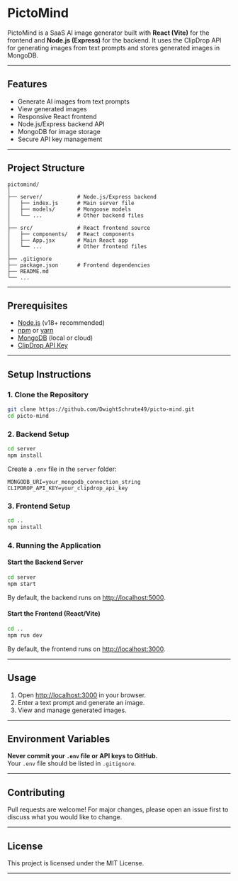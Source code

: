 # PictoMind

PictoMind is a SaaS AI image generator built with **React (Vite)** for the frontend and **Node.js (Express)** for the backend. It uses the ClipDrop API for generating images from text prompts and stores generated images in MongoDB.

---

## Features

- Generate AI images from text prompts
- View generated images
- Responsive React frontend
- Node.js/Express backend API
- MongoDB for image storage
- Secure API key management

---

## Project Structure

```
pictomind/
│
├── server/           # Node.js/Express backend
│   ├── index.js      # Main server file
│   ├── models/       # Mongoose models
│   └── ...           # Other backend files
│
├── src/              # React frontend source
│   ├── components/   # React components
│   ├── App.jsx       # Main React app
│   └── ...           # Other frontend files
│
├── .gitignore
├── package.json      # Frontend dependencies
├── README.md
└── ...
```

---

## Prerequisites

- [Node.js](https://nodejs.org/) (v18+ recommended)
- [npm](https://www.npmjs.com/) or [yarn](https://yarnpkg.com/)
- [MongoDB](https://www.mongodb.com/) (local or cloud)
- [ClipDrop API Key](https://clipdrop.co/apis/text-to-image)

---

## Setup Instructions

### 1. Clone the Repository

```bash
git clone https://github.com/DwightSchrute49/picto-mind.git
cd picto-mind
```

### 2. Backend Setup

```bash
cd server
npm install
```

Create a `.env` file in the `server` folder:

```
MONGODB_URI=your_mongodb_connection_string
CLIPDROP_API_KEY=your_clipdrop_api_key
```

### 3. Frontend Setup

```bash
cd ..
npm install
```

### 4. Running the Application

#### Start the Backend Server

```bash
cd server
npm start
```
By default, the backend runs on [http://localhost:5000](http://localhost:5000).

#### Start the Frontend (React/Vite)

```bash
cd ..
npm run dev
```
By default, the frontend runs on [http://localhost:3000](http://localhost:3000).

---

## Usage

1. Open [http://localhost:3000](http://localhost:3000) in your browser.
2. Enter a text prompt and generate an image.
3. View and manage generated images.

---

## Environment Variables

**Never commit your `.env` file or API keys to GitHub.**  
Your `.env` file should be listed in `.gitignore`.

---

## Contributing

Pull requests are welcome! For major changes, please open an issue first to discuss what you would like to change.

---

## License

This project is licensed under the MIT License.

---
